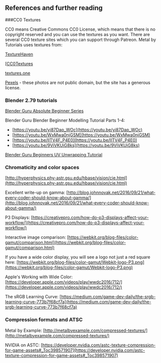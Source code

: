 ## References and further reading

###CC0 Textures

CC0 means Creative Commons CC0 License, which means that there is no copyright reserved and you can use the textures as you want. There are several CC0 texture sites which you can support through Patreon. Metal by Tutorials uses textures from:

[TextureHaven](https://www.patreon.com/TextureHaven)

[[CC0Textures](https://www.patreon.com/cc0textures)

[textures.one](textures.one)

[Pexels](https://www.pexels.com/photo-license/) - these photos are not public domain, but the site has a generous license.

### Blender 2.79 tutorials

[Blender Guru Absolute Beginner Series](https://www.blenderguru.com/tutorials/blender-beginner-tutorial-series)


Blender Guru Blender Beginner Modelling Tutorial Parts 1-4:

* [https://youtu.be/yi87Dap_WOc](https://youtu.be/yi87Dap_WOc)
* [https://youtu.be/WxMwa0njGSM](https://youtu.be/WxMwa0njGSM)
* [https://youtu.be/lITV4F_P4E0](https://youtu.be/lITV4F_P4E0)
* [https://youtu.be/9ViVKUiG8ks](https://youtu.be/9ViVKUiG8ks)

[Blender Guru Beginners UV Unwrapping Tutorial](https://youtu.be/scPSP_U858k)


### Chromaticity and color spaces

[http://hyperphysics.phy-astr.gsu.edu/hbase/vision/cie.html](http://hyperphysics.phy-astr.gsu.edu/hbase/vision/cie.html)

Excellent write-up on gamma: [http://blog.johnnovak.net/2016/09/21/what-every-coder-should-know-about-gamma/](http://blog.johnnovak.net/2016/09/21/what-every-coder-should-know-about-gamma/)

P3 Displays: [https://creativepro.com/how-do-p3-displays-affect-your-workflow/](https://creativepro.com/how-do-p3-displays-affect-your-workflow/)

Interactive image comparison: [https://webkit.org/blog-files/color-gamut/comparison.html](https://webkit.org/blog-files/color-gamut/comparison.html)

If you have a wide color display, you will see a logo not just a red square here: [https://webkit.org/blog-files/color-gamut/Webkit-logo-P3.png](https://webkit.org/blog-files/color-gamut/Webkit-logo-P3.png)

Apple's Working with Wide Color: [https://developer.apple.com/videos/play/wwdc2016/712/](https://developer.apple.com/videos/play/wwdc2016/712/)

The sRGB Learning Curve: [https://medium.com/game-dev-daily/the-srgb-learning-curve-773b7f68cf7a](https://medium.com/game-dev-daily/the-srgb-learning-curve-773b7f68cf7a)

### Compression formats and ATSC

Metal by Example: [http://metalbyexample.com/compressed-textures/](http://metalbyexample.com/compressed-textures/)

NVIDIA on ASTC: [https://developer.nvidia.com/astc-texture-compression-for-game-assets#_Toc398571907](https://developer.nvidia.com/astc-texture-compression-for-game-assets#_Toc398571907)


